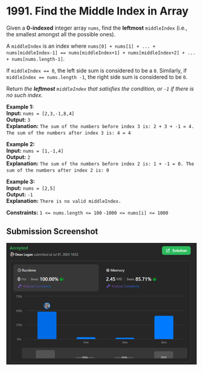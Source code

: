 # 1991. Find the Middle Index in Array

Given a **0-indexed** integer array `nums`, find the **leftmost** `middleIndex` (i.e., the smallest amongst all the possible ones).

A `middleIndex` is an index where `nums[0] + nums[1] + ... + nums[middleIndex-1] == nums[middleIndex+1] + nums[middleIndex+2] + ... + nums[nums.length-1]`.

If `middleIndex == 0`, the left side sum is considered to be a `0`. Similarly, if `middleIndex == nums.length -1`, the right side sum is considered to be `0`.

Return *the **leftmost** `middleIndex` that satisfies the condition, or `-1` if there is no such index*.

**Example 1:**  
    **Input:** `nums = [2,3,-1,8,4]`  
    **Output:** `3`   
    **Explanation:** `The sum of the numbers before index 3 is: 2 + 3 + -1 = 4. The sum of the numbers after index 3 is: 4 = 4`   

**Example 2:**  
    **Input:** `nums = [1,-1,4]`  
    **Output:** `2`   
    **Explanation:** `The sum of the numbers before index 2 is: 1 + -1 = 0. The sum of the numbers after index 2 is: 0`   

**Example 3:**  
    **Input:** `nums = [2,5]`  
    **Output:** `-1`   
    **Explanation:** `There is no valid middleIndex.`   

**Constraints:**
    `1 <= nums.length <= 100`
    `-1000 <= nums[i] <= 1000`

## Submission Screenshot

![Image](./find-middle-index-in-array.png)